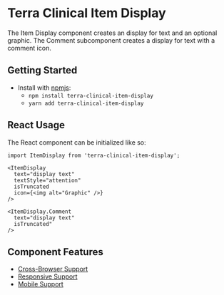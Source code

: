 # Terra Clinical Item Display

The Item Display component creates an display for text and an optional graphic. The Comment subcomponent creates a display for text with a comment icon.

## Getting Started

- Install with [npmjs](https://www.npmjs.com):
  - `npm install terra-clinical-item-display`
  - `yarn add terra-clinical-item-display`

## React Usage

The React component can be initialized like so:
```
import ItemDisplay from 'terra-clinical-item-display';

<ItemDisplay
  text="display text"
  textStyle="attention"
  isTruncated
  icon={<img alt="Graphic" />}
/>

<ItemDisplay.Comment
  text="display text"
  isTruncated"
/>
```
## Component Features
* [Cross-Browser Support](https://github.com/cerner/terra-core/wiki/Component-Features#cross-browser-support)
* [Responsive Support](https://github.com/cerner/terra-core/wiki/Component-Features#responsive-support)
* [Mobile Support](https://github.com/cerner/terra-core/wiki/Component-Features#mobile-support)
